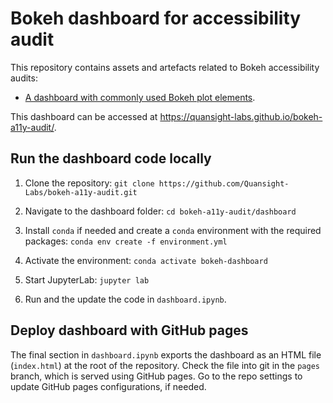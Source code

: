 # Bokeh dashboard for accessibility audit

This repository contains assets and artefacts related to Bokeh accessibility audits:

- [A dashboard with commonly used Bokeh plot elements](./dashboard.ipynb).

This dashboard can be accessed at <https://quansight-labs.github.io/bokeh-a11y-audit/>.

## Run the dashboard code locally

1. Clone the repository: `git clone https://github.com/Quansight-Labs/bokeh-a11y-audit.git`

2. Navigate to the dashboard folder: `cd bokeh-a11y-audit/dashboard`

3. Install `conda` if needed and create a `conda` environment with the required packages: `conda env create -f environment.yml`

4. Activate the environment: `conda activate bokeh-dashboard`

5. Start JupyterLab: `jupyter lab`

6. Run and the update the code in `dashboard.ipynb`.

## Deploy dashboard with GitHub pages

The final section in `dashboard.ipynb` exports the dashboard as an HTML file (`index.html`) at the root of the repository.
Check the file into git in the `pages` branch, which is served using GitHub pages.
Go to the repo settings to update GitHub pages configurations, if needed.
